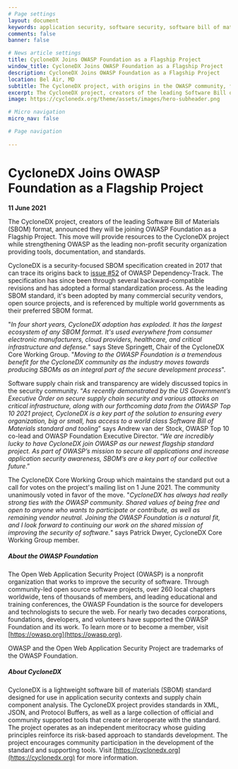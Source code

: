 ```yaml
---
# Page settings
layout: document
keywords: application security, software security, software bill of material, SBOM, BOM, open source, supply chain, specification, spdx, license, package url, purl, cpe
comments: false
banner: false

# News article settings
title: CycloneDX Joins OWASP Foundation as a Flagship Project
window_title: CycloneDX Joins OWASP Foundation as a Flagship Project
description: CycloneDX Joins OWASP Foundation as a Flagship Project
location: Bel Air, MD
subtitle: The CycloneDX project, with origins in the OWASP community, formally joins OWASP as a flagship standards project
excerpt: The CycloneDX project, creators of the leading Software Bill of Materials (SBOM) format, announced they will be joining OWASP Foundation as a Flagship Project. This move will provide resources to the CycloneDX project while strengthening  OWASP as the leading non-profit security organization providing tools, documentation, and standards.
image: https://cyclonedx.org/theme/assets/images/hero-subheader.png

# Micro navigation
micro_nav: false

# Page navigation
    
---
```


# CycloneDX Joins OWASP Foundation as a Flagship Project
**11 June 2021**

The CycloneDX project, creators of the leading Software Bill of Materials (SBOM) format, announced they will be joining
OWASP Foundation as a Flagship Project. This move will provide resources to the CycloneDX project while strengthening
OWASP as the leading non-profit security organization providing tools, documentation, and standards.

CycloneDX is a security-focused SBOM specification created in 2017 that can trace its origins back to
[issue #52](https://github.com/DependencyTrack/dependency-track/issues/52) of OWASP Dependency-Track. The specification
has since been through several backward-compatible revisions and has adopted a formal standardization process. As the
leading SBOM standard, it's been adopted by many commercial security vendors, open source projects, and is referenced
by multiple world governments as their preferred SBOM format.

"_In four short years, CycloneDX adoption has exploded. It has the largest ecosystem of any SBOM format. It's used
everywhere from consumer electronic manufacturers, cloud providers, healthcare, and critical infrastructure and
defense._" says Steve Springett, Chair of the CycloneDX Core Working Group. "_Moving to the OWASP Foundation is a
tremendous benefit for the CycloneDX community as the industry moves towards producing SBOMs as an integral part of the
secure development process_".


Software supply chain risk and transparency are widely discussed topics in the security community. “_As recently
demonstrated by the US Government’s Executive Order on secure supply chain security and various attacks on critical
infrastructure, along with our forthcoming data from the OWASP Top 10 2021 project, CycloneDX is a key part of the
solution to ensuring every organization, big or small, has access to a world class Software Bill of Materials standard
and tooling_” says Andrew van der Stock, OWASP Top 10 co-lead and OWASP Foundation Executive Director. “_We are
incredibly lucky to have CycloneDX join OWASP as our newest flagship standard project. As part of OWASP’s mission to
secure all applications and increase application security awareness, SBOM’s are a key part of our collective future_.”

The CycloneDX Core Working Group which maintains the standard put out a call for votes on the project's mailing list
on 1 June 2021. The community unanimously voted in favor of the move. "_CycloneDX has always had really strong ties
with the OWASP community. Shared values of being free and open to anyone who wants to participate or contribute, as
well as remaining vendor neutral. Joining the OWASP Foundation is a natural fit, and I look forward to continuing our
work on the shared mission of improving the security of software._" says Patrick Dwyer, CycloneDX Core Working Group
member.



##### **About the OWASP Foundation**

The Open Web Application Security Project (OWASP) is a nonprofit organization that works to improve the security of
software. Through community-led open source software projects, over 260 local chapters worldwide, tens of thousands of
members, and leading educational and training conferences, the OWASP Foundation is the source for developers and
technologists to secure the web. For nearly two decades corporations, foundations, developers, and volunteers have
supported the OWASP Foundation and its work. To learn more or to become a member, visit [https://owasp.org](https://owasp.org).

OWASP and the Open Web Application Security Project are trademarks of the OWASP Foundation.

##### **About CycloneDX**

CycloneDX is a lightweight software bill of materials (SBOM) standard designed for use in application security contexts
and supply chain component analysis. The CycloneDX project provides standards in XML, JSON, and Protocol Buffers, as
well as a large collection of official and community supported tools that create or interoperate with the standard. The
project operates as an independent meritocracy whose guiding principles reinforce its risk-based approach to standards
development. The project encourages community participation in the development of the standard and supporting tools.
Visit [https://cyclonedx.org](https://cyclonedx.org) for more information.
